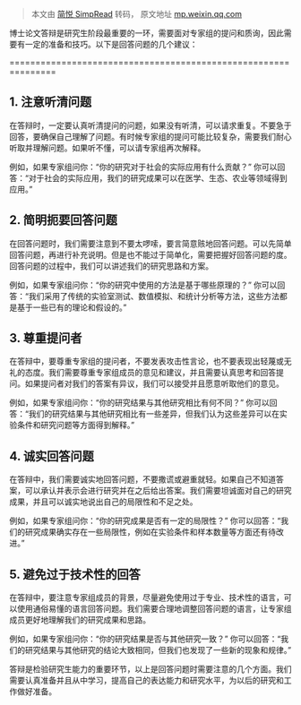 > 本文由 [简悦 SimpRead](http://ksria.com/simpread/) 转码， 原文地址 [mp.weixin.qq.com](https://mp.weixin.qq.com/s?__biz=MzU2NzcwNzk3NA==&mid=2247494390&idx=1&sn=682c7bd34ee138cf3ac9ed0ab4357419&chksm=fc9bbadfcbec33c980d122f27b2dfe1da4971e8868a791654799d62ab779918cda13c09710b0&mpshare=1&scene=1&srcid=0419UB5Xmp4XY2gC4twtoXQN&sharer_sharetime=1681859649529&sharer_shareid=63953633c6a3464dbfffb64fecf004f0#rd)

博士论文答辩是研究生阶段最重要的一环，需要面对专家组的提问和质询，因此需要有一定的准备和技巧。以下是回答问题的几个建议：  

===============================================================

**1. 注意听清问题**
-------------

在答辩时，一定要认真听清提问的问题，如果没有听清，可以请求重复。不要急于回答，要确保自己理解了问题。有时候专家组的提问可能比较复杂，需要我们耐心听取并理解问题。如果听不懂，可以请专家组再次解释。

例如，如果专家组问你：“你的研究对于社会的实际应用有什么贡献？” 你可以回答：“对于社会的实际应用，我们的研究成果可以在医学、生态、农业等领域得到应用。”

**2. 简明扼要回答问题**
---------------

在回答问题时，我们需要注意到不要太啰嗦，要言简意赅地回答问题。可以先简单回答问题，再进行补充说明。但是也不能过于简单化，需要把握好回答问题的度。回答问题的过程中，我们可以讲述我们的研究思路和方案。

例如，如果专家组问你：“你的研究中使用的方法是基于哪些原理的？” 你可以回答：“我们采用了传统的实验室测试、数值模拟、和统计分析等方法，这些方法都是基于一些已有的理论和假设的。”

**3. 尊重提问者**
------------

在答辩中，要尊重专家组的提问者，不要发表攻击性言论，也不要表现出轻蔑或无礼的态度。我们需要尊重专家组成员的意见和建议，并且需要认真思考和回答提问。如果提问者对我们的答案有异议，我们可以接受并且愿意听取他们的意见。

例如，如果专家组问你：“你的研究结果与其他研究相比有何不同？” 你可以回答：“我们的研究结果与其他研究相比有一些差异，但我们认为这些差异可以在实验条件和研究问题等方面得到解释。”

**4. 诚实回答问题**
-------------

在答辩中，我们需要诚实地回答问题，不要撒谎或避重就轻。如果自己不知道答案，可以承认并表示会进行研究并在之后给出答案。我们需要坦诚面对自己的研究成果，并且可以诚实地说出自己的局限性和不足之处。

例如，如果专家组问你：“你的研究成果是否有一定的局限性？” 你可以回答：“我们的研究成果确实存在一些局限性，例如在实验条件和样本数量等方面还有待改进。”

**5. 避免过于技术性的回答**
-----------------

在答辩中，要注意专家组成员的背景，尽量避免使用过于专业、技术性的语言，可以使用通俗易懂的语言回答问题。我们需要合理地调整回答问题的语言，让专家组成员更好地理解我们的研究成果和思路。

例如，如果专家组问你：“你的研究结果是否与其他研究一致？” 你可以回答：“我们的研究结果与其他研究的结论大致相同，但我们也发现了一些新的现象和规律。”

答辩是检验研究生能力的重要环节，以上是回答问题时需要注意的几个方面。我们需要认真准备并且从中学习，提高自己的表达能力和研究水平，为以后的研究和工作做好准备。